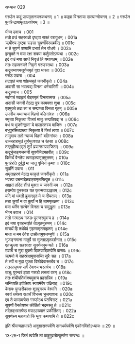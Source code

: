 अध्यायः 029
	
गरुडेन कद्रूं प्रत्यमृतानयनकथनम् ॥ 1 ॥ कद्र्वा विनताया दास्यान्मोचनम् ॥ 2 ॥ गरुडेन पुनरिन्द्रायामृतप्रत्यर्पणम् ॥ 3 ॥

भीष्म उवाच ।	001  
ततो व्रज्रं सहस्राक्षो दृष्ट्वा सक्तं वरायुधम् ।	001a  
ऋषींश्च दृष्ट्वा सहसा सुपर्णमिदमब्रवीत् ॥	001c  
न ते सुपर्ण पश्यामि प्रभावं तेन योधये ।	002a  
इत्युक्ते न मया रक्षा शक्या कर्तुमतोऽन्यथा ।	002c  
इदं वज्रं मया सार्धं निवृत्तं हि यथागतम् ॥	002e  
ततः सहस्रनयने निवृत्ते गरुडस्तथा ।	003a  
कद्रूमभ्यगमत्तूर्णममृतं गृह्य भारतः ॥	003c  
गरुड उवाच ।	004  
तदाहृतं मया शीघ्रममृतं जननीकृते ।	004a  
अदासी सा भवत्वद्य विनता धर्मचारिणी ॥	004c  
कद्रूरुवाच ।	005  
स्वागतं स्वाहृतं चेदममृतं विनतात्मज ।	005a  
अदासी जननी तेऽद्य पुत्र कामवशा शुभा ।	005c  
एवमुक्ते तदा सा च सम्प्राप्ता विनता गृहम् ॥	005e  
उपनीय यथान्यायं विहगो बलिनांवरः ।	006a  
स्मृत्वा निकृत्या विजयं मातुः सम्प्रतिपद्य च ॥	006c  
वधं च भुजगेन्द्राणां ये वालास्तस्य वाजिनः ।	007a  
बभूवुरसितप्रख्या निकृत्या वै जितं त्वया ॥	007c  
तामुवाच ततो न्याय्यं विहगो बलिनांवरः ।	008a  
उज्जहारामृतं तूर्णमुत्पपात च रंहसा ॥	008c  
तद्गृहीत्वाऽमृतं तूर्णं प्रयान्तमपराजितम् ।	009a  
कद्रूर्भुजङ्गजननी सुपर्णमिदमब्रवीत् ॥	009c  
किमर्थं वैनतेय त्वमाहृत्यामृतमुत्तमम् ।	010a  
पुनर्हरति दुर्बुद्धे मा जातु वृजिनं कृथाः ॥	010c  
सुपर्णि उवाच ।	011  
अमृताहरणं मेऽद्य यत्कृतं जननीकृते ।	011a  
भवत्या वचनादेतदाहरामृतमित्युत ॥	011c  
आहृतं तदिदं शीघ्रं मुक्ता च जननी मम ।	012a  
हराम्येष पुनस्तत्र यत एतन्मयाऽऽहृतम् ॥	012c  
यदि मां भवती ब्रूयादमृतं मे च दीयताम् ।	013a  
तथा कुर्यां न वा कुर्यां न हि त्वममृतक्षमा ।	013c  
मया धर्मेण सत्येन विनता च समुद्धृता ॥	013e  
भीष्म उवाच ।	014  
ततो गत्वाऽथ गरुडः पुरन्दरमुवाच ह ।	014a  
इदं मया वृत्रहन्तर्हृतं तेऽमृतमुत्तमम् ।	014c  
मात्रर्थे हि तथैवेदं गृहाणामृतमाहृतम् ॥	014e  
माता च मम देवेश दासीत्वमुपजग्मुषी ।	015a  
भुजङ्गमानां मातुर्वै सा मुक्ताऽमृतदर्शनात् ॥	015c  
एतच्छ्रुत्वा सहस्राक्षः सुपर्णमनुमन्यते ।	016a  
उवाच च मुदा युक्तो दिष्ट्यादिष्ट्येति वासवः ॥	016c  
ऋषयो ये सहस्राक्षमुपासन्ति सुरैः सह ।	017a  
ते सर्वे च मुदा युक्ता विश्वेदेवास्तथैव च ॥	017c  
ततस्तमृषयः सर्वे देवाश्च भरतर्षभ ।	018a  
ऊचुः पुरन्दरं हृष्टा गरुडो लभतां वरम् ॥	018c  
ततः शचीपतिर्वाक्यमुवाच प्रहसन्निव ।	019a  
जनिष्यति हृषीकेशः स्वयमेवैष पक्षिराट् ॥	019c  
केशवः पुण्डरीकाक्षः शूरपुत्रस्य वेश्मनि ।	020a  
स्वयं धर्मस्य रक्षार्थं विभज्य भुजगाशनः ॥	020c  
एष ते पाण्डवश्रेष्ठ गरुडोऽथ पतत्रिराट् ।	021a  
सुपर्णो वैनतेयश्च कीर्तितो भद्रमस्तु ते ॥	021c  
तदेतद्भरतश्रेष्ठ मयाऽऽख्यानं प्रकीर्तितम् ।	022a  
सुपर्णस्य महाबाहो किं भूयः कथयामि ते ॥	022c  

इति श्रीमन्महाभारते अनुशासनपर्वणि दानधर्मपर्वणि एकोनविंशोऽध्यायः ॥ 29 ॥

13-29-1 जितं त्वयेति तां कद्रूमुवाचेत्युत्तरेण सम्बन्धः ॥
